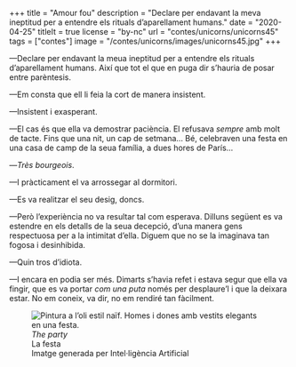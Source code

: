 +++
title = "Amour fou"
description = "Declare per endavant la meva ineptitud per a entendre els rituals d’aparellament humans."
date = "2020-04-25"
titleIt = true
license = "by-nc"
url = "contes/unicorns/unicorns45"
tags = ["contes"]
image = "/contes/unicorns/images/unicorns45.jpg"
+++

—Declare per endavant la meua ineptitud per a entendre els rituals d’aparellament humans. Així que tot el que en puga dir s’hauria de posar entre parèntesis.

—Em consta que ell li feia la cort de manera insistent.

—Insistent i exasperant.

—El cas és que ella va demostrar paciència. El refusava *sempre* amb molt de tacte. Fins que una nit, un cap de setmana… Bé, celebraven una festa en una casa de camp de la seua família, a dues hores de París…

—*Très bourgeois*.

—I pràcticament el va arrossegar al dormitori.

—Es va realitzar el seu desig, doncs.

—Però l’experiència no va resultar tal com esperava. Dilluns següent es va estendre en els detalls de la seua decepció, d’una manera gens respectuosa per a la intimitat d’ella. Diguem que no se la imaginava tan fogosa i desinhibida.

—Quin tros d’idiota.

—I encara en podia ser més. Dimarts s’havia refet i estava segur que ella va fingir, que es va portar *com una puta* només per desplaure’l i que la deixara estar. No em coneix, va dir, no em rendiré tan fàcilment.

<figure class="illustration"><img src="/contes/unicorns/images/unicorns45.jpg" alt="Pintura a l’oli estil naïf. Homes i dones amb vestits elegants en una festa."><figcaption><em>The party</em><br>La festa<br><span class="ai-disclaimer">Imatge generada per Intel·ligència Artificial</span></figcaption></figure>

